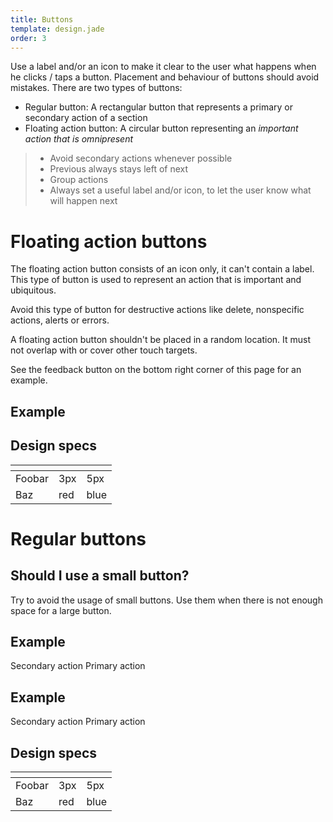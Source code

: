 ```yaml
---
title: Buttons
template: design.jade
order: 3
---
```


Use a label and/or an icon to make it clear to the user what happens when he clicks / taps a button. Placement and behaviour of buttons should avoid mistakes. There are two types of buttons:

- Regular button: A rectangular button that represents a primary or secondary action of a section
- Floating action button: A circular button representing an *important action that is omnipresent*

> - Avoid secondary actions whenever possible
> - Previous always stays left of next
> - Group actions
> - Always set a useful label and/or icon, to let the user know what will happen next

# Floating action buttons

The floating action button consists of an icon only, it can't contain a label. This type of button
is used to represent an action that is important and ubiquitous.

Avoid this type of button for destructive actions like delete, nonspecific actions, alerts or errors.

A floating action button shouldn't be placed in a random location. It must not overlap with or cover other touch targets.  

See the feedback button on the bottom right corner of this page for an example.

## Example

<div>
  <a class="button button--floating icon icon--feedback"></a>
</div>

## Design specs

|    | <i class="icon icon--mobile" ></i> | <i class="icon icon--desktop" ></i> |
| -- | -- | -- |
| Foobar | <div class="table__item__info__content__label" ><i class="icon icon--mobile" ></i></div> 3px | <div class="table__item__info__content__label" ><i class="icon icon--desktop" ></i></div> 5px |
| Baz | <div class="table__item__info__content__label" ><i class="icon icon--mobile" ></i></div> red | <div class="table__item__info__content__label" ><i class="icon icon--desktop" ></i></div> blue |

# Regular buttons

## Should I use a small button?

Try to avoid the usage of small buttons. Use them when there is not enough space for a large button.

## Example

<div>
  <a class="button button--secondary">Secondary action</a>
  <a class="button icon icon--arrow-right"> Primary action</a>
</div>

## Example

<div>
  <a class="button button--small button--secondary icon--arrow-left"> Secondary action</a>
  <a class="button button--small">Primary action</a>
</div>

## Design specs

|    | <i class="icon icon--mobile" ></i> | <i class="icon icon--desktop" ></i> |
| -- | -- | -- |
| Foobar | <div class="table__item__info__content__label" ><i class="icon icon--mobile" ></i></div> 3px | <div class="table__item__info__content__label" ><i class="icon icon--desktop" ></i></div> 5px |
| Baz | <div class="table__item__info__content__label" ><i class="icon icon--mobile" ></i></div> red | <div class="table__item__info__content__label" ><i class="icon icon--desktop" ></i></div> blue |
